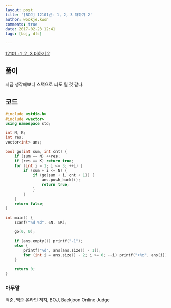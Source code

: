 ```yaml
---
layout: post
title: '[BOJ] 12101번: 1, 2, 3 더하기 2'
author: wookje.kwon
comments: true
date: 2017-02-23 12:41
tags: [boj, dfs]

---
```


[12101 : 1, 2, 3 더하기 2](https://www.acmicpc.net/problem/12101)

## 풀이

지금 생각해보니 스택으로 짜도 될 것 같다.  

## 코드

```cpp
#include <stdio.h>
#include <vector>
using namespace std;

int N, K;
int res;
vector<int> ans;

bool go(int sum, int cnt) {
	if (sum == N) ++res;
	if (res == K) return true;
	for (int i = 1; i <= 3; ++i) {
		if (sum + i <= N) {
			if (go(sum + i, cnt + 1)) {
				ans.push_back(i);
				return true;
			}
		}
	}
	return false;
}

int main() {
	scanf("%d %d", &N, &K);

	go(0, 0);

	if (ans.empty()) printf("-1");
	else {
		printf("%d", ans[ans.size() - 1]);
		for (int i = ans.size() - 2; i >= 0; --i) printf("+%d", ans[i]);
	}

	return 0;
}
```

### 아무말  
백준, 백준 온라인 저지, BOJ, Baekjoon Online Judge